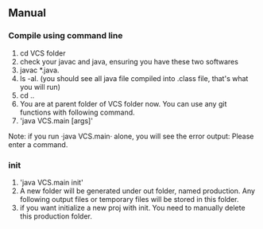 ## Manual

### Compile using command line
1. cd VCS folder
2. check your javac and java, ensuring you have these two softwares
3. javac *.java. 
4. ls -al. (you should see all java file compiled into .class file, that's what you will run)
4. cd ..
5. You are at parent folder of VCS folder now. You can use any git functions with following command.
6. 'java VCS.main [args]'

Note: if you run ·java VCS.main· alone, you will see the error output:
Please enter a command.

### init
1. 'java VCS.main init'
2. A new folder will be generated under out folder, named production. Any following output files or temporary files will be stored in this folder. 
3. if you want initialize a new proj with init. You need to manually delete this production folder.  